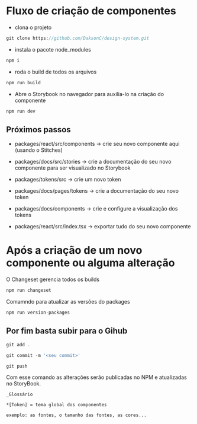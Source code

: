 # Fluxo de criação de componentes

- clona o projeto
```js
git clone https://github.com/DaksonC/design-system.git
```
- instala o pacote node_modules
```js
npm i
```
- roda o build de todos os arquivos
```js
npm run build
```
- Abre o Storybook no navegador para auxilia-lo na criação do componente
```js
npm run dev
```
## Próximos passos 

- packages/react/src/components
-> crie seu novo componente aqui (usando o Stitches)

- packages/docs/src/stories
-> crie a documentação do seu novo componente para ser visualizado no Storybook

- packages/tokens/src
-> crie um novo token

- packages/docs/pages/tokens
-> crie a documentação do seu novo token

- packages/docs/components
-> crie e configure a visualização dos tokens

- packages/react/src/index.tsx
 -> exportar tudo do seu novo componente 

# Após a criação de um novo componente ou alguma alteração

O Changeset gerencia todos os builds
```js
npm run changeset
```

Comamndo para atualizar as versões do packages
```js
npm run version-packages
```
## Por fim basta subir para o Gihub

```js
git add .
```
```js
git commit -m '<seu commit>'
```
```js
git push
```
Com esse comando as alterações serão publicadas no NPM e atualizadas no StoryBook.

```
_Glossário

*[Token] = tema global dos componentes 

exemplo: as fontes, o tamanho das fontes, as cores...
```
